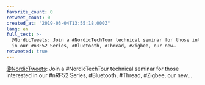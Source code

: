 ```yaml
---
favorite_count: 0
retweet_count: 0
created_at: "2019-03-04T13:55:18.000Z"
lang: en
full_text: >-
  @NordicTweets: Join a #NordicTechTour technical seminar for those interested
  in our #nRF52 Series, #Bluetooth, #Thread, #Zigbee, our new…
retweeted: true
---
```


[@NordicTweets](https://twitter.com/NordicTweets): Join a #NordicTechTour
technical seminar for those interested in our #nRF52 Series, #Bluetooth,
#Thread, #Zigbee, our new…

